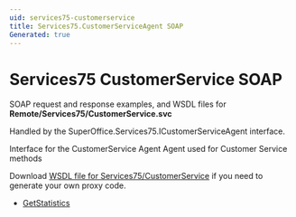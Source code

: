 ```yaml
---
uid: services75-customerservice
title: Services75.CustomerServiceAgent SOAP
Generated: true
---
```


# Services75 CustomerService SOAP

SOAP request and response examples, and WSDL files for **Remote/Services75/CustomerService.svc**

Handled by the <see cref="T:SuperOffice.Services75.ICustomerServiceAgent">SuperOffice.Services75.ICustomerServiceAgent</see> interface.

Interface for the CustomerService Agent
Agent used for Customer Service methods

Download [WSDL file for Services75/CustomerService](../Services75-CustomerService.md) if you need to generate your own proxy code.

* [GetStatistics](GetStatistics.md)

